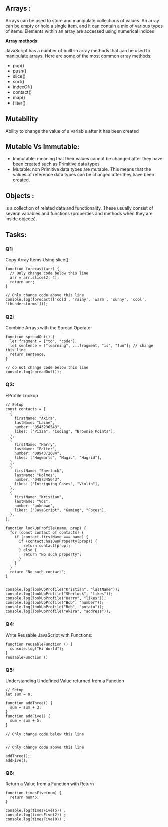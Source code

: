 
## Arrays :
Arrays can be used to store and manipulate collections of values. An array can be empty or hold a single item, and it can contain a mix of various types of items. Elements within an array are accessed using numerical indices

**Array methods**:

JavaScript has a number of built-in array methods that can be used to manipulate arrays. Here are some of the most common array methods:

- pop()
- push()
- slice()
- sort()
- indexOf()
- contact()
- map()
- filter()

 ## Mutability 
Ability to change the value of a variable after it has been created

## Mutable Vs Immutable:
- Immutable: meaning that their values cannot be changed after they have been created such as Primitive data types
- Mutable: non Primitive data types are mutable. This means that the values of reference data types can be changed after they have been created.

## Objects :
is a collection of related data and functionality. These usually consist of several variables and functions (properties and methods when they are inside objects).
## Tasks:

### Q1:
Copy Array Items Using slice():

```
function forecast(arr) {
  // Only change code below this line
  arr = arr.slice(2, 4);
  return arr;
}

// Only change code above this line
console.log(forecast(['cold', 'rainy', 'warm', 'sunny', 'cool', 'thunderstorms']));
```

### Q2:
Combine Arrays with the Spread Operator
```
function spreadOut() {
  let fragment = ["to", "code"];
  let sentence = ["learning", ...fragment, "is", "fun"]; // change this line
  return sentence;
}

// do not change code below this line
console.log(spreadOut());
```

### Q3:
EProfile Lookup

```
// Setup
const contacts = [
  {
    firstName: "Akira",
    lastName: "Laine",
    number: "0543236543",
    likes: ["Pizza", "Coding", "Brownie Points"],
  },
  {
    firstName: "Harry",
    lastName: "Potter",
    number: "0994372684",
    likes: ["Hogwarts", "Magic", "Hagrid"],
  },
  {
    firstName: "Sherlock",
    lastName: "Holmes",
    number: "0487345643",
    likes: ["Intriguing Cases", "Violin"],
  },
  {
    firstName: "Kristian",
    lastName: "Vos",
    number: "unknown",
    likes: ["JavaScript", "Gaming", "Foxes"],
  },
];

function lookUpProfile(name, prop) {
  for (const contact of contacts) {
    if (contact.firstName === name) {
      if (contact.hasOwnProperty(prop)) {
        return contact[prop];
      } else {
        return "No such property";
      }
    }
  }
  return "No such contact";
}


console.log(lookUpProfile("Kristian", "lastName")); 
console.log(lookUpProfile("Sherlock", "likes")); 
console.log(lookUpProfile("Harry", "likes")); 
console.log(lookUpProfile("Bob", "number")); 
console.log(lookUpProfile("Bob", "potato")); 
console.log(lookUpProfile("Akira", "address")); 

```
### Q4:
Write Reusable JavaScript with Functions:

```
function reusableFunction () {
  console.log("Hi World");
}
reusableFunction ()
```
### Q5:
Understanding Undefined Value returned from a Function

```
// Setup
let sum = 0;

function addThree() {
  sum = sum + 3;
}
function addFive() {
  sum = sum + 5;
}

// Only change code below this line


// Only change code above this line

addThree();
addFive();

```
### Q6:
Return a Value from a Function with Return
```
function timesFive(num) {
  return num*5;
}

console.log(timesFive(5)) ;
console.log(timesFive(2)) ;
console.log(timesFive(0)) ;
```
